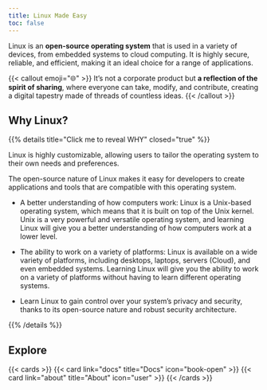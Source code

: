 ```yaml
---
title: Linux Made Easy
toc: false
---
```


Linux is an **open-source operating system** that is used in a variety of devices, from embedded systems to cloud computing. It is highly secure, reliable, and efficient, making it an ideal choice for a range of applications.

{{< callout emoji="🌐" >}}
  It’s not a corporate product but **a reflection of the spirit of sharing**, where everyone can take, modify, and contribute, creating a digital tapestry made of threads of countless ideas.
{{< /callout >}}



## Why Linux?

{{% details title="Click me to reveal WHY" closed="true" %}}

Linux is highly customizable, allowing users to tailor the operating system to their own needs and preferences.

The open-source nature of Linux makes it easy for developers to create applications and tools that are compatible with this operating system.

* A better understanding of how computers work: Linux is a Unix-based operating system, which means that it is built on top of the Unix kernel. Unix is a very powerful and versatile operating system, and learning Linux will give you a better understanding of how computers work at a lower level.

* The ability to work on a variety of platforms: Linux is available on a wide variety of platforms, including desktops, laptops, servers (Cloud), and even embedded systems. Learning Linux will give you the ability to work on a variety of platforms without having to learn different operating systems.

* Learn Linux to gain control over your system’s privacy and security, thanks to its open-source nature and robust security architecture.

{{% /details %}}

## Explore

{{< cards >}}
  {{< card link="docs" title="Docs" icon="book-open" >}}
  {{< card link="about" title="About" icon="user" >}}
{{< /cards >}}